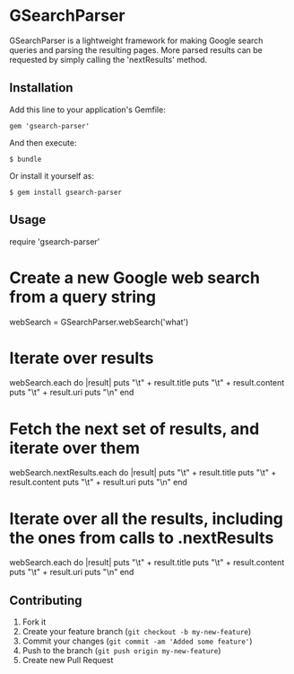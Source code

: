 # GSearchParser

GSearchParser is a lightweight framework for making Google search queries and parsing the resulting pages. More parsed results can be requested by simply calling the 'nextResults' method.

## Installation

Add this line to your application's Gemfile:

    gem 'gsearch-parser'

And then execute:

    $ bundle

Or install it yourself as:

    $ gem install gsearch-parser

## Usage

  require 'gsearch-parser'

  # Create a new Google web search from a query string
  webSearch = GSearchParser.webSearch('what')

  # Iterate over results
  webSearch.each do |result|
    puts "\t" + result.title
    puts "\t" + result.content
    puts "\t" + result.uri
    puts "\n"
  end

  # Fetch the next set of results, and iterate over them
  webSearch.nextResults.each do |result|
    puts "\t" + result.title
    puts "\t" + result.content
    puts "\t" + result.uri
    puts "\n"
  end

  # Iterate over all the results, including the ones from calls to .nextResults
  webSearch.each do |result|
    puts "\t" + result.title
    puts "\t" + result.content
    puts "\t" + result.uri
    puts "\n"
  end

## Contributing

1. Fork it
2. Create your feature branch (`git checkout -b my-new-feature`)
3. Commit your changes (`git commit -am 'Added some feature'`)
4. Push to the branch (`git push origin my-new-feature`)
5. Create new Pull Request
